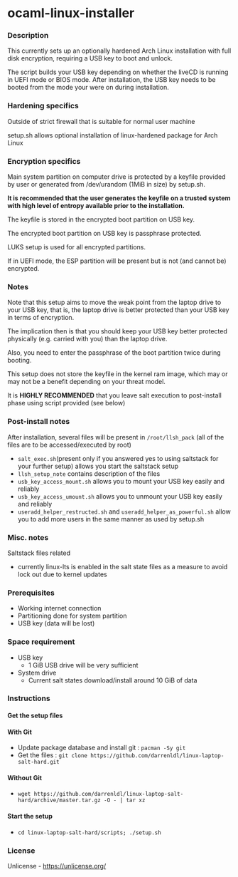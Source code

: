 # ocaml-linux-installer

### Description
This currently sets up an optionally hardened Arch Linux installation with full disk encryption, requiring a USB key to boot and unlock.

The script builds your USB key depending on whether the liveCD is running in UEFI mode or BIOS mode. After installation, the USB key needs to be booted from the mode your were on during installation.

### Hardening specifics
Outside of strict firewall that is suitable for normal user machine

setup.sh allows optional installation of linux-hardened package for Arch Linux

### Encryption specifics
Main system partition on computer drive is protected by a keyfile provided by user or generated from /dev/urandom (1MiB in size) by setup.sh.

**It is recommended that the user generates the keyfile on a trusted system with high level of entropy available prior to the installation.**

The keyfile is stored in the encrypted boot partition on USB key.

The encrypted boot partition on USB key is passphrase protected.

LUKS setup is used for all encrypted partitions.

If in UEFI mode, the ESP partition will be present but is not (and cannot be) encrypted.

### Notes
Note that this setup aims to move the weak point from the laptop drive to your USB key, that is, the laptop drive is better protected than your USB key in terms of encryption.

The implication then is that you should keep your USB key better protected physically (e.g. carried with you) than the laptop drive.

Also, you need to enter the passphrase of the boot partition twice during booting.

This setup does not store the keyfile in the kernel ram image, which may or may not be a benefit depending on your threat model.

It is **HIGHLY RECOMMENDED** that you leave salt execution to post-install phase using script provided (see below)

### Post-install notes
After installation, several files will be present in `/root/llsh_pack` (all of the files are to be accessed/executed by root)
- `salt_exec.sh`(present only if you answered yes to using saltstack for your further setup) allows you start the saltstack setup
- `llsh_setup_note` contains description of the files
- `usb_key_access_mount.sh` allows you to mount your USB key easily and reliably
- `usb_key_access_umount.sh` allows you to unmount your USB key easily and reliably
- `useradd_helper_restructed.sh` and `useradd_helper_as_powerful.sh` allow you to add more users in the same manner as used by setup.sh

### Misc. notes
Saltstack files related
- currently linux-lts is enabled in the salt state files as a measure to avoid lock out due to kernel updates

### Prerequisites
- Working internet connection
- Partitioning done for system partition
- USB key (data will be lost)

### Space requirement
- USB key
  - 1 GiB USB drive will be very sufficient
- System drive
  - Current salt states download/install around 10 GiB of data

### Instructions
#### Get the setup files
#### With Git
- Update package database and install git : `pacman -Sy git`
- Get the files : `git clone https://github.com/darrenldl/linux-laptop-salt-hard.git`

#### Without Git
- `wget https://github.com/darrenldl/linux-laptop-salt-hard/archive/master.tar.gz -O - | tar xz`

#### Start the setup
- `cd linux-laptop-salt-hard/scripts; ./setup.sh`

### License
Unlicense - https://unlicense.org/
